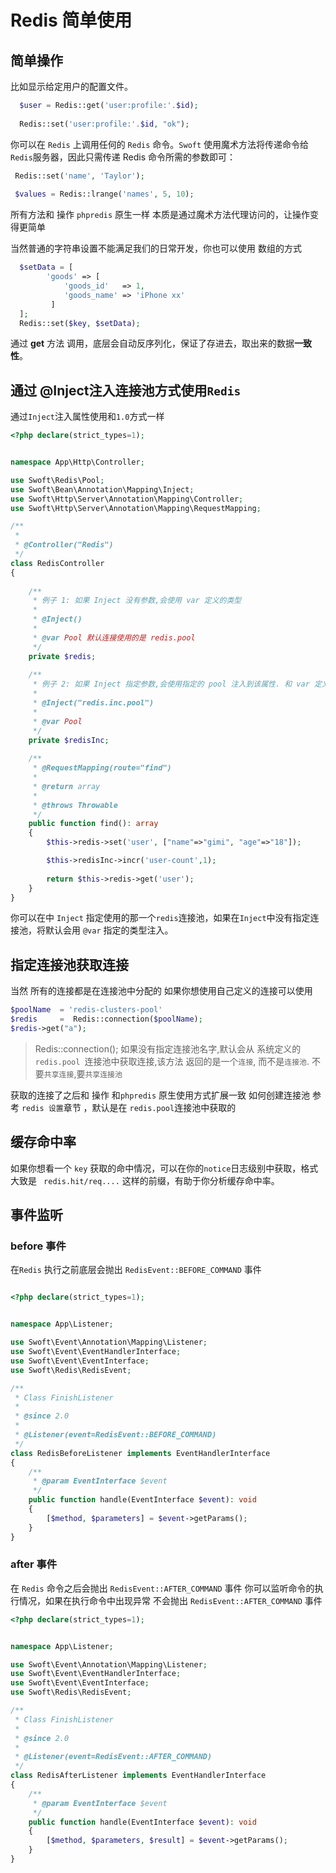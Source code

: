 # Redis 简单使用

## 简单操作
 比如显示给定用户的配置文件。
```php
  $user = Redis::get('user:profile:'.$id);
  
  Redis::set('user:profile:'.$id, "ok");
 ```
 你可以在 `Redis` 上调用任何的 `Redis` 命令。`Swoft` 使用魔术方法将传递命令给 `Redis`服务器，因此只需传递 Redis 命令所需的参数即可：
 
 ```php
  Redis::set('name', 'Taylor');
  
  $values = Redis::lrange('names', 5, 10);
 ```
所有方法和 操作 `phpredis` 原生一样 本质是通过魔术方法代理访问的，让操作变得更简单

当然普通的字符串设置不能满足我们的日常开发，你也可以使用 数组的方式
```php
  $setData = [
        'goods' => [
            'goods_id'   => 1,
            'goods_name' => 'iPhone xx'
         ]
  ];
  Redis::set($key, $setData);
```
通过 **get** 方法 调用，底层会自动反序列化，保证了存进去，取出来的数据**一致性**。

## 通过 @Inject注入连接池方式使用`Redis`

通过`Inject`注入属性使用和`1.0`方式一样
```php
<?php declare(strict_types=1);


namespace App\Http\Controller;

use Swoft\Redis\Pool;
use Swoft\Bean\Annotation\Mapping\Inject;
use Swoft\Http\Server\Annotation\Mapping\Controller;
use Swoft\Http\Server\Annotation\Mapping\RequestMapping;

/**
 *
 * @Controller("Redis")
 */
class RedisController
{
    
    /**
     * 例子 1: 如果 Inject 没有参数,会使用 var 定义的类型
     *
     * @Inject()
     *
     * @var Pool 默认连接使用的是 redis.pool
     */
    private $redis;
    
    /**
     * 例子 2: 如果 Inject 指定参数,会使用指定的 pool 注入到该属性. 和 var 定义的类型没关系
     *
     * @Inject("redis.inc.pool")
     *
     * @var Pool
     */
    private $redisInc;
    
    /**
     * @RequestMapping(route="find")
     *
     * @return array
     *
     * @throws Throwable
     */
    public function find(): array
    {
        $this->redis->set('user', ["name"=>"gimi", "age"=>"18"]);

        $this->redisInc->incr('user-count',1);
        
        return $this->redis->get('user');
    }
}  
```

你可以在中 `Inject` 指定使用的那一个`redis`连接池，如果在`Inject`中没有指定连接池，将默认会用 `@var` 指定的类型注入。

## 指定连接池获取连接
当然 所有的连接都是在连接池中分配的 如果你想使用自己定义的连接可以使用 

```php
$poolName  = 'redis-clusters-pool'
$redis     =  Redis::connection($poolName);
$redis->get("a");
```
>  Redis::connection(); 如果没有指定连接池名字,默认会从 系统定义的`redis.pool `连接池中获取连接,该方法
返回的是一个`连接`, 而不是`连接池`. 不要`共享连接`,要`共享连接池`

 获取的连接了之后和 操作 和`phpredis` 原生使用方式扩展一致 如何创建连接池 参考 `redis 设置`章节
 ，默认是在 `redis.pool`连接池中获取的
 
 ## 缓存命中率
 如果你想看一个 `key` 获取的命中情况，可以在你的`notice`日志级别中获取，格式大致是 `
 redis.hit/req....` 这样的前缀，有助于你分析缓存命中率。
 
 ## 事件监听
 
 ### before 事件
 在`Redis` 执行之前底层会抛出 `RedisEvent::BEFORE_COMMAND` 事件
```php

<?php declare(strict_types=1);


namespace App\Listener;

use Swoft\Event\Annotation\Mapping\Listener;
use Swoft\Event\EventHandlerInterface;
use Swoft\Event\EventInterface;
use Swoft\Redis\RedisEvent;

/**
 * Class FinishListener
 *
 * @since 2.0
 *
 * @Listener(event=RedisEvent::BEFORE_COMMAND)
 */
class RedisBeforeListener implements EventHandlerInterface
{
    /**
     * @param EventInterface $event
     */
    public function handle(EventInterface $event): void
    {
        [$method, $parameters] = $event->getParams();
    }
}

```
 ### after 事件
 
在 `Redis` 命令之后会抛出 `RedisEvent::AFTER_COMMAND` 事件 你可以监听命令的执行情况，如果在执行命令中出现异常 不会抛出 `RedisEvent::AFTER_COMMAND` 事件
```php
<?php declare(strict_types=1);


namespace App\Listener;

use Swoft\Event\Annotation\Mapping\Listener;
use Swoft\Event\EventHandlerInterface;
use Swoft\Event\EventInterface;
use Swoft\Redis\RedisEvent;

/**
 * Class FinishListener
 *
 * @since 2.0
 *
 * @Listener(event=RedisEvent::AFTER_COMMAND)
 */
class RedisAfterListener implements EventHandlerInterface
{
    /**
     * @param EventInterface $event
     */
    public function handle(EventInterface $event): void
    {
        [$method, $parameters, $result] = $event->getParams();
    }
}

```